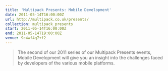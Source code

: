 ```yaml
---
title: 'Multipack Presents: Mobile Development'
date: 2011-05-14T16:00:00Z
url: http://multipack.co.uk/presents/
collection: multipack_presents
start: 2011-05-14T16:00:00Z
end: 2011-05-14T19:00:00Z
venue: 9c4wf4q7+f2
---
```

> The second of our 2011 series of our Multipack Presents events, Mobile Development will give you an insight into the challenges faced by developers of the various mobile platforms.
